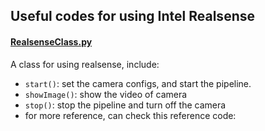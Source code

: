 ## Useful codes for using Intel Realsense

#### [RealsenseClass.py](https://github.com/ValenQiu/Computer-Vision/blob/main/Realsense/RealsenseClass.py)
  A class for using realsense, include:  
  - `start()`: set the camera configs, and start the pipeline. 
  - `showImage()`: show the video of camera
  - `stop()`: stop the pipeline and turn off the camera
  - for more reference, can check this reference code: 
